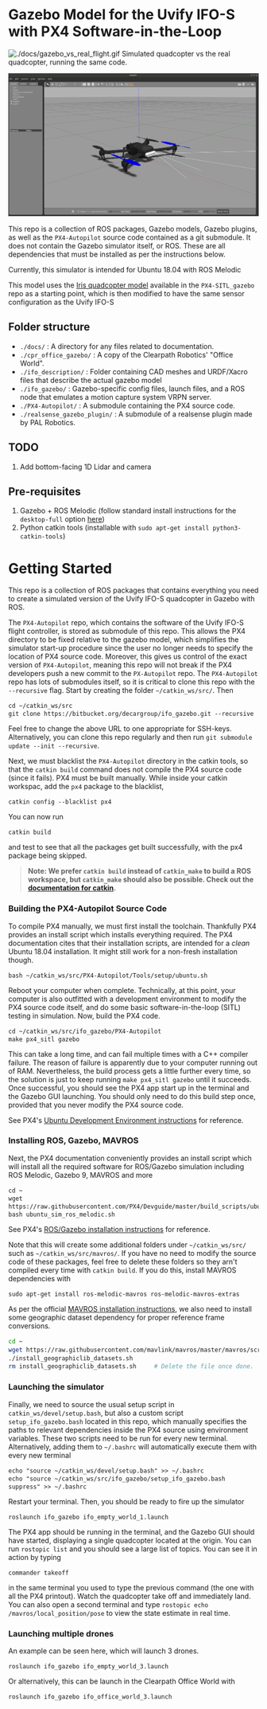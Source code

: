 # Gazebo Model for the Uvify IFO-S with PX4 Software-in-the-Loop

![./docs/gazebo_vs_real_flight.gif](./docs/gazebo_vs_real_flight.gif) 
Simulated quadcopter vs the real quadcopter, running the same code.

![./docs/ifo_visual.png](./docs/ifo_visual.png) 


This repo is a collection of ROS packages, Gazebo models, Gazebo plugins, as well as the `PX4-Autopilot` source code contained as a git submodule. It does not contain the Gazebo simulator itself, or ROS. These are all dependencies that must be installed as per the instructions below.

Currently, this simulator is intended for Ubuntu 18.04 with ROS Melodic

This model uses the [Iris quadcopter model](https://github.com/PX4/PX4-SITL_gazebo/tree/d8366bf2389eae6106d1dbfaac72ebfdf23a5d2d/models/iris) available in the `PX4-SITL_gazebo` repo as a starting point, which is then modified to have the same sensor configuration as the Uvify IFO-S



## Folder structure

- `./docs/` : A directory for any files related to documentation.
- `./cpr_office_gazebo/` : A copy of the Clearpath Robotics' "Office World".
- `./ifo_description/` : Folder containing CAD meshes and URDF/Xacro files that describe the actual gazebo model
- `./ifo_gazebo/` : Gazebo-specific config files, launch files, and a ROS node that emulates a motion capture system VRPN server.
- `./PX4-Autopilot/` : A submodule containing the PX4 source code.
- `./realsense_gazebo_plugin/` : A submodule of a realsense plugin made by PAL Robotics.

## TODO
1. Add bottom-facing 1D Lidar and camera

## Pre-requisites

1. Gazebo + ROS Melodic (follow standard install instructions for the `desktop-full` option [here](http://wiki.ros.org/melodic/Installation/Ubuntu))
2. Python catkin tools (installable with `sudo apt-get install python3-catkin-tools`)

# Getting Started
This repo is a collection of ROS packages that contains everything you need to create a simulated version of the Uvify IFO-S quadcopter in Gazebo with ROS. 

The `PX4-Autopilot` repo, which contains the software of the Uvify IFO-S flight controller, is stored as submodule of this repo. This allows the PX4 directory to be fixed relative to the gazebo model, which simplifies the simulator start-up procedure since the user no longer needs to specify the location of PX4 source code. Moreover, this gives us control of the exact version of `PX4-Autopilot`, meaning this repo will not break if the PX4 developers push a new commit to the `PX-Autopilot` repo. The `PX4-Autopilot` repo has lots of submodules itself, so it is critical to clone this repo with the `--recursive` flag. Start by creating the folder `~/catkin_ws/src/`. Then

    cd ~/catkin_ws/src
    git clone https://bitbucket.org/decargroup/ifo_gazebo.git --recursive

Feel free to change the above URL to one appropriate for SSH-keys. Alternatively, you can clone this repo regularly and then run `git submodule update --init --recursive`. 

Next, we must blacklist the `PX4-Autopilot` directory in the catkin tools, so that the `catkin build` command does not compile the PX4 source code (since it fails). PX4 must be built manually. While inside your catkin workspac, add the `px4` package to the blacklist,

    catkin config --blacklist px4

You can now run 

    catkin build

and test to see that all the packages get built successfully, with the px4 package being skipped. 

>**Note:  We prefer `catkin build` instead of `catkin_make` to build a ROS workspace, but `catkin_make` should also be possible. Check out the [documentation for catkin](https://catkin-tools.readthedocs.io/en/latest/verbs/catkin_build.html).**

### Building the PX4-Autopilot Source Code
To compile PX4 manually, we must first install the toolchain. Thankfully PX4 provides an install script which installs everything required. The PX4 documentation cites that their installation scripts, are intended for a _clean_ Ubuntu 18.04 installation. It might still work for a non-fresh installation though. 

    bash ~/catkin_ws/src/PX4-Autopilot/Tools/setup/ubuntu.sh

Reboot your computer when complete. Technically, at this point, your computer is also outfitted with a development environment to modify the PX4 source code itself, and do some basic software-in-the-loop (SITL) testing in simulation.  Now, build the PX4 code. 

    cd ~/catkin_ws/src/ifo_gazebo/PX4-Autopilot
    make px4_sitl gazebo

This can take a long time, and can fail multiple times with a C++ compiler failure. The reason of failure is apparently due to your computer running out of RAM. Nevertheless, the build process gets a little further every time, so the solution is just to keep running `make px4_sitl gazebo` until it succeeds. Once successful, you should see the PX4 app start up in the terminal and the Gazebo GUI launching. You should only need to do this build step once, provided that you never modify the PX4 source code.

See PX4's [Ubuntu Development Environment instructions](https://docs.px4.io/master/en/dev_setup/dev_env_linux_ubuntu.html) for reference.

### Installing ROS, Gazebo, MAVROS
 Next, the PX4 documentation conveniently provides an install script which will install all the required software for ROS/Gazebo simulation including ROS Melodic, Gazebo 9, MAVROS and more

    cd ~
    wget https://raw.githubusercontent.com/PX4/Devguide/master/build_scripts/ubuntu_sim_ros_melodic.sh
    bash ubuntu_sim_ros_melodic.sh

See PX4's [ROS/Gazebo installation instructions](https://docs.px4.io/master/en/dev_setup/dev_env_linux_ubuntu.html#rosgazebo) for reference.

Note that this will create some additional folders under `~/catkin_ws/src/` such as `~/catkin_ws/src/mavros/`. If you have no need to modify the source code of these packages, feel free to delete these folders so they arn't compiled every time with `catkin build`. If you do this, install MAVROS dependencies with

    sudo apt-get install ros-melodic-mavros ros-melodic-mavros-extras

As per the official [MAVROS installation instructions](https://github.com/mavlink/mavros/tree/master/mavros#installation), we also need to install some geographic dataset dependency for proper reference frame conversions.

``` bash
cd ~
wget https://raw.githubusercontent.com/mavlink/mavros/master/mavros/scripts/install_geographiclib_datasets.sh
./install_geographiclib_datasets.sh
rm install_geographiclib_datasets.sh     # Delete the file once done.
```

### Launching the simulator
Finally, we need to source the usual setup script in `catkin_ws/devel/setup.bash`, but also a custom script `setup_ifo_gazebo.bash` located in this repo, which manually specifies the paths to relevant dependencies inside the PX4 source using environment variables. These two scripts need to be run for every new terminal. Alternatively, adding them to `~/.bashrc` will automatically execute them with every new terminal

``` 
echo "source ~/catkin_ws/devel/setup.bash" >> ~/.bashrc
echo "source ~/catkin_ws/src/ifo_gazebo/setup_ifo_gazebo.bash suppress" >> ~/.bashrc
```
Restart your terminal. Then, you should be ready to fire up the simulator

    roslaunch ifo_gazebo ifo_empty_world_1.launch

The PX4 app should be running in the terminal, and the Gazebo GUI should have started, displaying a single quadcopter located at the origin. You can run `rostopic list` and you should see a large list of topics. You can see it in action by typing

    commander takeoff
    
in the same terminal you used to type the previous command (the one with all the PX4 printout). Watch the quadcopter take off and immediately land. You can also open a second terminal and type `rostopic echo /mavros/local_position/pose` to view the state estimate in real time.

### Launching multiple drones

An example can be seen here, which will launch 3 drones.

``` 
roslaunch ifo_gazebo ifo_empty_world_3.launch
```

Or alternatively, this can be launch in the Clearpath Office World with

```
roslaunch ifo_gazebo ifo_office_world_3.launch
```

